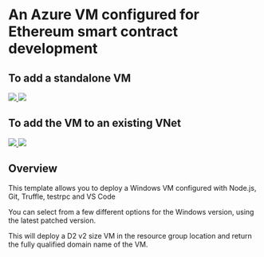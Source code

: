 # An Azure VM configured for Ethereum smart contract development 

## To add a standalone VM
<a href="https://portal.azure.com/#create/Microsoft.Template/uri/https%3A%2F%2Fraw.githubusercontent.com%2Fmormond%2Fethereum-dev-vm%2Fmaster%2FDevVM%2Fazuredeploy.json" target="_blank">
<img src="http://azuredeploy.net/deploybutton.png"/>
</a>
<a href="http://armviz.io/#/?load=https%3A%2F%2Fraw.githubusercontent.com%2Fmormond%2Fethereum-dev-vm%2Fmaster%2FDevVM%2Fazuredeploy.json" target="_blank">
    <img src="http://armviz.io/visualizebutton.png"/>
</a>

## To add the VM to an existing VNet
<a href="https://portal.azure.com/#create/Microsoft.Template/uri/https%3A%2F%2Fraw.githubusercontent.com%2Fmormond%2Fethereum-dev-vm%2Fmaster%2FDevVM%2Fazuredeploy_existingvnet.json" target="_blank">
<img src="http://azuredeploy.net/deploybutton.png"/>
</a>
<a href="http://armviz.io/#/?load=https%3A%2F%2Fraw.githubusercontent.com%2Fmormond%2Fethereum-dev-vm%2Fmaster%2FDevVM%2Fazuredeploy_existingvnet.json" target="_blank">
    <img src="http://armviz.io/visualizebutton.png"/>
</a>

## Overview
This template allows you to deploy a Windows VM configured with Node.js, Git, Truffle, testrpc and VS Code

You can select from a few different options for the Windows version, using the latest patched version.

This will deploy a D2 v2 size VM in the resource group location and return the fully qualified domain name of the VM.



